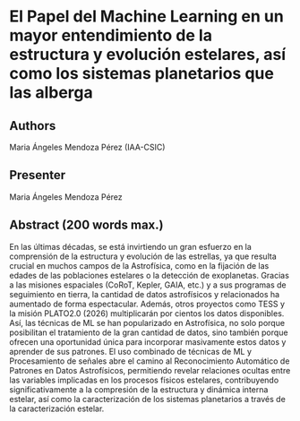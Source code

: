 # El Papel del Machine Learning en un mayor entendimiento de la estructura y evolución estelares, así como los sistemas planetarios que las alberga

## Authors

Maria Ángeles Mendoza Pérez (IAA-CSIC)

## Presenter

Maria Ángeles Mendoza Pérez

## Abstract (200 words max.)

En las últimas décadas, se está invirtiendo un gran esfuerzo en la comprensión de la estructura y evolución de las estrellas, 
ya que resulta crucial en muchos campos de la Astrofísica, como en la fijación de las edades de las poblaciones estelares o la detección de exoplanetas. 
Gracias a las misiones espaciales (CoRoT, Kepler, GAIA, etc.) y a sus programas de seguimiento en tierra, la cantidad de datos astrofísicos  y relacionados
ha aumentado de forma espectacular. Además, otros
proyectos como TESS y la misión PLATO2.0 (2026) multiplicarán por cientos los datos disponibles. Así, las técnicas de ML se han popularizado en Astrofísica,
no solo porque posibilitan el tratamiento de la gran cantidad de datos, sino también porque ofrecen una oportunidad única para incorporar masivamente estos datos 
y aprender de sus patrones. 
El uso combinado de técnicas de ML y Procesamiento de señales abre el camino al Reconocimiento Automático de Patrones en Datos Astrofísicos, permitiendo revelar
relaciones ocultas entre las variables implicadas en los procesos físicos estelares, contribuyendo significativamente a la compresión de la estructura y dinámica 
interna estelar, así como la caracterización de los sistemas planetarios a través de la caracterización estelar.
